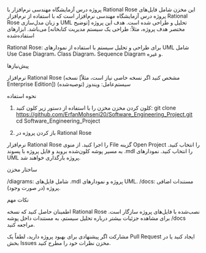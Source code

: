 پروژه درس آزمایشگاه مهندسی نرم‌افزار با Rational Rose
این مخزن شامل فایل‌های پروژه درس آزمایشگاه مهندسی نرم‌افزار است که با استفاده از نرم‌افزار Rational Rose و زبان مدل‌سازی UML تحلیل و طراحی شده است. هدف این پروژه [توضیح مختصر هدف پروژه، مثلاً: طراحی یک سیستم مدیریت کتابخانه] می‌باشد.
ابزارهای استفاده‌شده

Rational Rose: برای طراحی و تحلیل سیستم با استفاده از نمودارهای UML شامل Use Case Diagram، Class Diagram، Sequence Diagram و غیره.

پیش‌نیازها

نرم‌افزار Rational Rose (نسخه [مشخص کنید اگر نسخه خاصی نیاز است، مثلاً Enterprise Edition])
سیستم‌عامل: ویندوز (توصیه‌شده)

نحوه استفاده
1. کلون کردن مخزن
مخزن را با استفاده از دستور زیر کلون کنید:
git clone https://github.com/ErfanMohseni20/Software_Engineering_Project.git
cd Software_Engineering_Project

2. باز کردن پروژه در Rational Rose

نرم‌افزار Rational Rose را اجرا کنید.
از منوی File گزینه Open Project را انتخاب کنید.
به مسیر پوشه کلون‌شده بروید و فایل پروژه با پسوند .mdl را انتخاب کنید.
نمودارهای UML پروژه بارگذاری خواهند شد.

ساختار مخزن

/diagrams: شامل فایل‌های .mdl پروژه و نمودارهای UML.
/docs: مستندات اضافی پروژه (در صورت وجود).

نکات مهم

اطمینان حاصل کنید که نسخه Rational Rose نصب‌شده با فایل‌های پروژه سازگار است.
برای مشاهده جزئیات بیشتر درباره تحلیل سیستم، به مستندات داخل پوشه /docs مراجعه کنید.

مشارکت
اگر پیشنهادی برای بهبود پروژه دارید، لطفاً یک Pull Request ایجاد کنید یا در بخش Issues مخزن نظرات خود را مطرح کنید.
